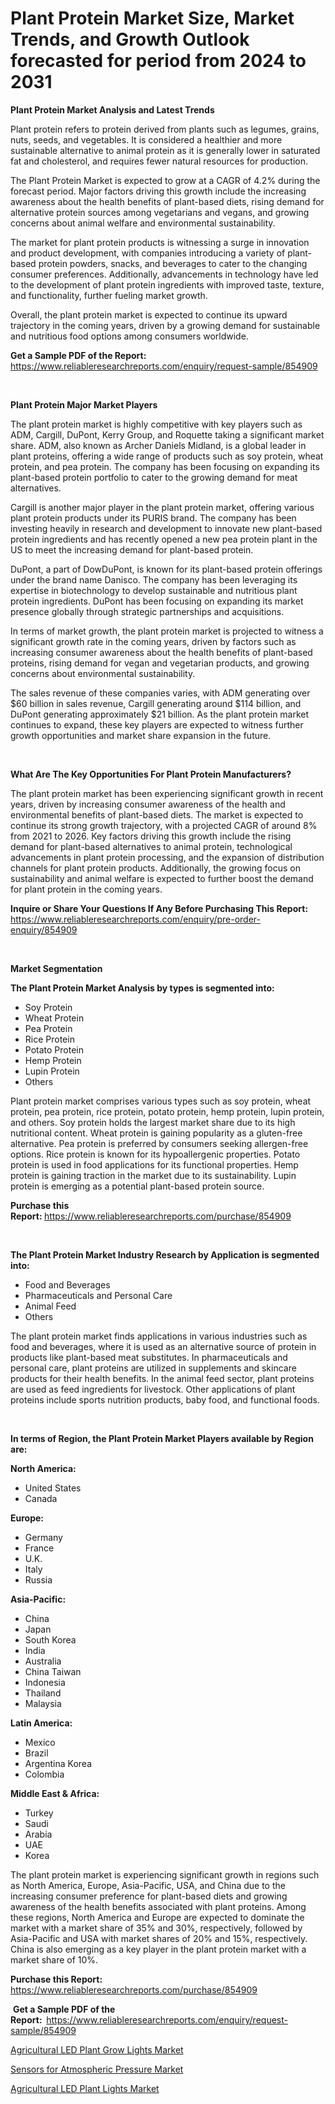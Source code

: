 <p><h1>Plant Protein Market Size, Market Trends, and Growth Outlook forecasted for period from 2024 to 2031</h1></p><p><strong>Plant Protein Market Analysis and Latest Trends</strong></p>
<p><p>Plant protein refers to protein derived from plants such as legumes, grains, nuts, seeds, and vegetables. It is considered a healthier and more sustainable alternative to animal protein as it is generally lower in saturated fat and cholesterol, and requires fewer natural resources for production.</p><p>The Plant Protein Market is expected to grow at a CAGR of 4.2% during the forecast period. Major factors driving this growth include the increasing awareness about the health benefits of plant-based diets, rising demand for alternative protein sources among vegetarians and vegans, and growing concerns about animal welfare and environmental sustainability.</p><p>The market for plant protein products is witnessing a surge in innovation and product development, with companies introducing a variety of plant-based protein powders, snacks, and beverages to cater to the changing consumer preferences. Additionally, advancements in technology have led to the development of plant protein ingredients with improved taste, texture, and functionality, further fueling market growth.</p><p>Overall, the plant protein market is expected to continue its upward trajectory in the coming years, driven by a growing demand for sustainable and nutritious food options among consumers worldwide.</p></p>
<p><strong>Get a Sample PDF of the Report:&nbsp;</strong> <a href="https://www.reliableresearchreports.com/enquiry/request-sample/854909">https://www.reliableresearchreports.com/enquiry/request-sample/854909</a></p>
<p>&nbsp;</p>
<p><strong>Plant Protein Major Market Players</strong></p>
<p><p>The plant protein market is highly competitive with key players such as ADM, Cargill, DuPont, Kerry Group, and Roquette taking a significant market share. ADM, also known as Archer Daniels Midland, is a global leader in plant proteins, offering a wide range of products such as soy protein, wheat protein, and pea protein. The company has been focusing on expanding its plant-based protein portfolio to cater to the growing demand for meat alternatives.</p><p>Cargill is another major player in the plant protein market, offering various plant protein products under its PURIS brand. The company has been investing heavily in research and development to innovate new plant-based protein ingredients and has recently opened a new pea protein plant in the US to meet the increasing demand for plant-based protein.</p><p>DuPont, a part of DowDuPont, is known for its plant-based protein offerings under the brand name Danisco. The company has been leveraging its expertise in biotechnology to develop sustainable and nutritious plant protein ingredients. DuPont has been focusing on expanding its market presence globally through strategic partnerships and acquisitions.</p><p>In terms of market growth, the plant protein market is projected to witness a significant growth rate in the coming years, driven by factors such as increasing consumer awareness about the health benefits of plant-based proteins, rising demand for vegan and vegetarian products, and growing concerns about environmental sustainability.</p><p>The sales revenue of these companies varies, with ADM generating over $60 billion in sales revenue, Cargill generating around $114 billion, and DuPont generating approximately $21 billion. As the plant protein market continues to expand, these key players are expected to witness further growth opportunities and market share expansion in the future.</p></p>
<p>&nbsp;</p>
<p><strong>What Are The Key Opportunities For Plant Protein Manufacturers?</strong></p>
<p><p>The plant protein market has been experiencing significant growth in recent years, driven by increasing consumer awareness of the health and environmental benefits of plant-based diets. The market is expected to continue its strong growth trajectory, with a projected CAGR of around 8% from 2021 to 2026. Key factors driving this growth include the rising demand for plant-based alternatives to animal protein, technological advancements in plant protein processing, and the expansion of distribution channels for plant protein products. Additionally, the growing focus on sustainability and animal welfare is expected to further boost the demand for plant protein in the coming years.</p></p>
<p><strong>Inquire or Share Your Questions If Any Before Purchasing This Report:</strong> <a href="https://www.reliableresearchreports.com/enquiry/pre-order-enquiry/854909">https://www.reliableresearchreports.com/enquiry/pre-order-enquiry/854909</a></p>
<p>&nbsp;</p>
<p><strong>Market Segmentation</strong></p>
<p><strong>The Plant Protein Market Analysis by types is segmented into:</strong></p>
<p><ul><li>Soy Protein</li><li>Wheat Protein</li><li>Pea Protein</li><li>Rice Protein</li><li>Potato Protein</li><li>Hemp Protein</li><li>Lupin Protein</li><li>Others</li></ul></p>
<p><p>Plant protein market comprises various types such as soy protein, wheat protein, pea protein, rice protein, potato protein, hemp protein, lupin protein, and others. Soy protein holds the largest market share due to its high nutritional content. Wheat protein is gaining popularity as a gluten-free alternative. Pea protein is preferred by consumers seeking allergen-free options. Rice protein is known for its hypoallergenic properties. Potato protein is used in food applications for its functional properties. Hemp protein is gaining traction in the market due to its sustainability. Lupin protein is emerging as a potential plant-based protein source.</p></p>
<p><strong>Purchase this Report:&nbsp;</strong><a href="https://www.reliableresearchreports.com/purchase/854909">https://www.reliableresearchreports.com/purchase/854909</a></p>
<p>&nbsp;</p>
<p><strong>The Plant Protein Market Industry Research by Application is segmented into:</strong></p>
<p><ul><li>Food and Beverages</li><li>Pharmaceuticals and Personal Care</li><li>Animal Feed</li><li>Others</li></ul></p>
<p><p>The plant protein market finds applications in various industries such as food and beverages, where it is used as an alternative source of protein in products like plant-based meat substitutes. In pharmaceuticals and personal care, plant proteins are utilized in supplements and skincare products for their health benefits. In the animal feed sector, plant proteins are used as feed ingredients for livestock. Other applications of plant proteins include sports nutrition products, baby food, and functional foods.</p></p>
<p>&nbsp;</p>
<p><strong>In terms of Region, the Plant Protein Market Players available by Region are:</strong></p>
<p>
    <p> <strong> North America: </strong>
        <ul>
            <li>United States</li>
            <li>Canada</li>
        </ul>
        </p> 
    <p> <strong> Europe: </strong>
        <ul>
            <li>Germany</li>
            <li>France</li>
            <li>U.K.</li>
            <li>Italy</li>
            <li>Russia</li>
        </ul>
        </p> 
    <p> <strong> Asia-Pacific: </strong>
        <ul>
            <li>China</li>
            <li>Japan</li>
            <li>South Korea</li>
            <li>India</li>
            <li>Australia</li>
            <li>China Taiwan</li>
            <li>Indonesia</li>
            <li>Thailand</li>
            <li>Malaysia</li>
        </ul>
        </p> 
    <p> <strong> Latin America: </strong>
        <ul>
            <li>Mexico</li>
            <li>Brazil</li>
            <li>Argentina Korea</li>
            <li>Colombia</li>
        </ul>
        </p> 
    <p> <strong> Middle East & Africa: </strong>
        <ul>
            <li>Turkey</li>
            <li>Saudi</li>
            <li>Arabia</li>
            <li>UAE</li>
            <li>Korea</li>
        </ul>
    </p>
    </p>
<p><p>The plant protein market is experiencing significant growth in regions such as North America, Europe, Asia-Pacific, USA, and China due to the increasing consumer preference for plant-based diets and growing awareness of the health benefits associated with plant proteins. Among these regions, North America and Europe are expected to dominate the market with a market share of 35% and 30%, respectively, followed by Asia-Pacific and USA with market shares of 20% and 15%, respectively. China is also emerging as a key player in the plant protein market with a market share of 10%.</p></p>
<p><strong>Purchase this Report: </strong><a href="https://www.reliableresearchreports.com/purchase/854909">https://www.reliableresearchreports.com/purchase/854909</a></p>
<p>&nbsp;<strong>Get a Sample PDF of the Report:&nbsp;&nbsp;</strong><a href="https://www.reliableresearchreports.com/enquiry/request-sample/854909">https://www.reliableresearchreports.com/enquiry/request-sample/854909</a></p>
<p><strong></strong></p>
<p><p><a href="https://view.publitas.com/reportprime-1/agricultural-led-plant-grow-lights-market-size-and-examines-its-market-scope-with-a-primary-focus-on-growth-opportunities-and-forecasted-trends-spanning-from-2024-to-2031/">Agricultural LED Plant Grow Lights Market</a></p><p><a href="https://view.publitas.com/reportprime-1/sensors-for-atmospheric-pressure-market-provides-detailed-segmentation-of-this-market-based-on-type-application-and-region-and-forecast-for-the-period-from-2024-2031/">Sensors for Atmospheric Pressure Market</a></p><p><a href="https://view.publitas.com/reportprime-1/agricultural-led-plant-lights-market-size-2024-2031-global-industrial-analysis-key-geographical-regions-market-share-top-key-players-product-types-and-forecast-research-report/">Agricultural LED Plant Lights Market</a></p></p>